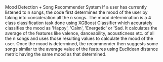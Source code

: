 Mood Detection + Song Recommender System
If a user has currently listened to n songs, the code first determines the mood of the user by taking into consideration all the n songs. The mood determination is a 4 class classification task done using XGBoost Classifier which accurately classifies the mood as 'Happy', 'Calm', 'Energetic' or 'Sad. It calculates the average of the features like valence, danceability, acousticness etc. of all the n songs and uses those resulting values to calculate the mood of the user. Once the mood is determined, the recommender then suggests some songs similar to the average value of the features using Euclidean distance metric having the same mood as that determined. 
